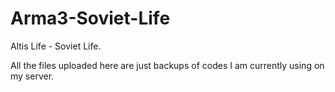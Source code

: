 # Arma3-Soviet-Life
Altis Life - Soviet Life.

All the files uploaded here are just backups of codes I am currently using on my server.
